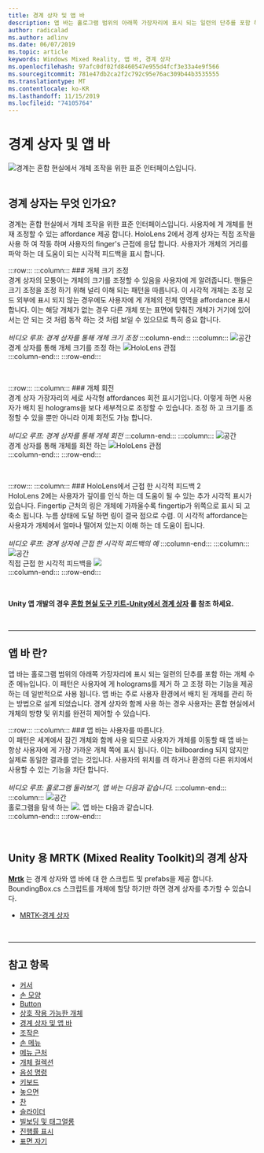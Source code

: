 ```yaml
---
title: 경계 상자 및 앱 바
description: 앱 바는 홀로그램 범위의 아래쪽 가장자리에 표시 되는 일련의 단추를 포함 하는 개체 수준 메뉴입니다.
author: radicalad
ms.author: adlinv
ms.date: 06/07/2019
ms.topic: article
keywords: Windows Mixed Reality, 앱 바, 경계 상자
ms.openlocfilehash: 97afc0df02fd8460547e955d4fcf3e33a4e9f566
ms.sourcegitcommit: 781e47db2ca2f2c792c95e76ac309b44b3535555
ms.translationtype: MT
ms.contentlocale: ko-KR
ms.lasthandoff: 11/15/2019
ms.locfileid: "74105764"
---
```

# <a name="bounding-box-and-app-bar"></a>경계 상자 및 앱 바
![경계는 혼합 현실에서 개체 조작을 위한 표준 인터페이스입니다.](images/640px-boundingbox-hero.jpg)<br>
<br>

## <a name="what-is-the-bounding-box"></a>경계 상자는 무엇 인가요?

경계는 혼합 현실에서 개체 조작을 위한 표준 인터페이스입니다. 사용자에 게 개체를 현재 조정할 수 있는 affordance 제공 합니다. HoloLens 2에서 경계 상자는 직접 조작을 사용 하 여 작동 하며 사용자의 finger's 근접에 응답 합니다. 사용자가 개체의 거리를 파악 하는 데 도움이 되는 시각적 피드백을 표시 합니다.

:::row:::
    :::column:::
        ### <a name="scaling-an-objectbr"></a>개체 크기 조정<br>
        경계 상자의 모퉁이는 개체의 크기를 조정할 수 있음을 사용자에 게 알려줍니다. 핸들은 크기 조정을 조정 하기 위해 널리 이해 되는 패턴을 따릅니다. 이 시각적 개체는 조정 모드 외부에 표시 되지 않는 경우에도 사용자에 게 개체의 전체 영역을 affordance 표시 합니다. 이는 해당 개체가 없는 경우 다른 개체 또는 표면에 맞춰진 개체가 거기에 있어서는 안 되는 것 처럼 동작 하는 것 처럼 보일 수 있으므로 특히 중요 합니다.<br>
        <br>
        *비디오 루프: 경계 상자를 통해 개체 크기 조정*
    :::column-end:::
        :::column:::
        ![공간](images/spacer-20x582.png)<br>
       경계 상자를 통해 개체 크기를 조정 하는 ![HoloLens 관점](images/HoloLens2_BoundingBox.gif)<br>
    :::column-end:::
:::row-end:::

<br>

:::row:::
    :::column:::
        ### <a name="rotating-an-objectbr"></a>개체 회전<br>
        경계 상자 가장자리의 세로 사각형 affordances 회전 표시기입니다. 이렇게 하면 사용자가 배치 된 holograms을 보다 세부적으로 조정할 수 있습니다. 조정 하 고 크기를 조정할 수 있을 뿐만 아니라 이제 회전도 가능 합니다.<br>
        <br>
        *비디오 루프: 경계 상자를 통해 개체 회전*
    :::column-end:::
        :::column:::
        ![공간](images/spacer-20x582.png)<br>
       경계 상자를 통해 개체를 회전 하는 ![HoloLens 관점](images/HoloLens2_BoundingBox_Rotate.gif)<br>
    :::column-end:::
:::row-end:::

<br>

:::row:::
    :::column:::
        ### <a name="visual-feedback-on-hand-proximity-on-hololens-2br"></a>HoloLens에서 근접 한 시각적 피드백 2<br>
        HoloLens 2에는 사용자가 깊이를 인식 하는 데 도움이 될 수 있는 추가 시각적 표시가 있습니다. Fingertip 근처의 링은 개체에 가까울수록 fingertip가 위쪽으로 표시 되 고 축소 됩니다. 누름 상태에 도달 하면 링이 결국 점으로 수렴. 이 시각적 affordance는 사용자가 개체에서 얼마나 떨어져 있는지 이해 하는 데 도움이 됩니다.<br>
        <br>
        *비디오 루프: 경계 상자에 근접 한 시각적 피드백의 예*
    :::column-end:::
        :::column:::
        ![공간](images/spacer-20x582.png)<br>
       직접 근접 한 시각적 피드백을 ![](images/HoloLens2_Proximity.gif)<br>
    :::column-end:::
:::row-end:::

<br>

**Unity 앱 개발의 경우 [혼합 현실 도구 키트-Unity에서 경계 상자](https://microsoft.github.io/MixedRealityToolkit-Unity/Documentation/README_BoundingBox.html) 를 참조 하세요.**

<br>

---

## <a name="what-is-the-app-bar"></a>앱 바 란?

앱 바는 홀로그램 범위의 아래쪽 가장자리에 표시 되는 일련의 단추를 포함 하는 개체 수준 메뉴입니다. 이 패턴은 사용자에 게 holograms를 제거 하 고 조정 하는 기능을 제공 하는 데 일반적으로 사용 됩니다. 앱 바는 주로 사용자 환경에서 배치 된 개체를 관리 하는 방법으로 설계 되었습니다. 경계 상자와 함께 사용 하는 경우 사용자는 혼합 현실에서 개체의 방향 및 위치를 완전히 제어할 수 있습니다.

:::row:::
    :::column:::
        ### <a name="the-app-bar-follows-the-userbr"></a>앱 바는 사용자를 따릅니다.<br>
        이 패턴은 세계에서 잠긴 개체와 함께 사용 되므로 사용자가 개체를 이동할 때 앱 바는 항상 사용자에 게 가장 가까운 개체 쪽에 표시 됩니다. 이는 billboarding 되지 않지만 실제로 동일한 결과를 얻는 것입니다. 사용자의 위치를 려 하거나 환경의 다른 위치에서 사용할 수 있는 기능을 차단 합니다. <br>
        <br>
        *비디오 루프: 홀로그램 둘러보기, 앱 바는 다음과 같습니다.*
    :::column-end:::
        :::column:::
        ![공간](images/spacer-20x582.png)<br>
       홀로그램을 탐색 하는 ![. 앱 바는 다음과 같습니다.](images/HoloLens2_AppBarFollowing.gif)<br>
    :::column-end:::
:::row-end:::

<br>


## <a name="bounding-box-in-mrtkmixed-reality-toolkit-for-unity"></a>Unity 용 MRTK (Mixed Reality Toolkit)의 경계 상자
**[Mrtk](https://github.com/Microsoft/MixedRealityToolkit-Unity)** 는 경계 상자와 앱 바에 대 한 스크립트 및 prefabs을 제공 합니다. BoundingBox.cs 스크립트를 개체에 할당 하기만 하면 경계 상자를 추가할 수 있습니다.

* [MRTK-경계 상자](https://microsoft.github.io/MixedRealityToolkit-Unity/Documentation/README_BoundingBox.html)


<br>

---


## <a name="see-also"></a>참고 항목

* [커서](cursors.md)
* [손 모양](point-and-commit.md)
* [Button](button.md)
* [상호 작용 가능한 개체](interactable-object.md)
* [경계 상자 및 앱 바](app-bar-and-bounding-box.md)
* [조작은](direct-manipulation.md)
* [손 메뉴](hand-menu.md)
* [메뉴 근처](near-menu.md)
* [개체 컬렉션](object-collection.md)
* [음성 명령](voice-input.md)
* [키보드](keyboard.md)
* [놓으면](tooltip.md)
* [찬](slate.md)
* [슬라이더](slider.md)
* [빌보딩 및 태그얼롱](billboarding-and-tag-along.md)
* [진행률 표시](progress.md)
* [표면 자기](surface-magnetism.md)